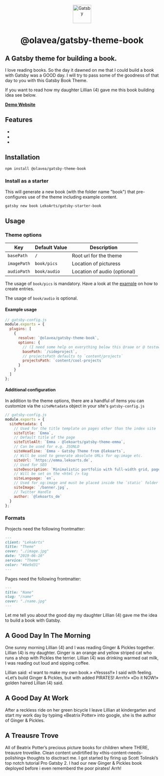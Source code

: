 <p align="center">
  <a href="https://www.gatsbyjs.org">
    <img alt="Gatsby" src="https://www.gatsbyjs.org/monogram.svg" width="60" />
  </a>
</p>
<h1 align="center">
  @olavea/gatsby-theme-book
</h1>

## A Gatsby theme for building a book.

I love reading books. So the day it dawned on me that I could build a book with Gatsby was a GOOD day. I will try to pass some of the goodness of that day to you with this Gatsby Book Theme.

If you want to read how my daughter Lillian (4) gave me this book building idea see below.

[**Demo Website**](https://petra-kanini.netlify.com)

## Features
-
-
-

## Installation

```sh
npm install @olavea/gatsby-theme-book
```

### Install as a starter

This will generate a new book (with the folder name "book") that pre-configures use of the theme including example content.

```sh
gatsby new book LekoArts/gatsby-starter-book
```

## Usage

### Theme options

| Key            | Default Value      | Description                                                                                               |
| -------------- | ------------------ | --------------------------------------------------------------------------------------------------------- |
| `basePath`     | `/`                | Root url for the theme                                                                                    |
| `imagePath` | `book/pics` | Location of picturess                                                                                      |
| `audioPath`    | `book/audio`    | Location of audio (optional)                                                                   |

The usage of `book/pics` is mandatory. Have a look at the [example](https://github.com/LekoArts/gatsby-themes/tree/master/examples/emma) on how to create entries.

The usage of `book/audio` is optional.

#### Example usage

```js
// gatsby-config.js
module.exports = {
  plugins: [
    {
      resolve: `@olavea/gatsby-theme-book`,
      options: {
        // (I need some help on everything below this @raae or @ testower says @olavea) basePath defaults to `/`
        basePath: `/sideproject`,
        // projectsPath defaults to `content/projects`
        projectsPath: `content/cool-projects`
      }
    }
  ]
};
```

#### Additional configuration

In addition to the theme options, there are a handful of items you can customize via the `siteMetadata` object in your site's `gatsby-config.js`

```js
// gatsby-config.js
module.exports = {
  siteMetadata: {
    // Used for the title template on pages other than the index site
    siteTitle: `Emma`,
    // Default title of the page
    siteTitleAlt: `Emma - @lekoarts/gatsby-theme-emma`,
    // Can be used for e.g. JSONLD
    siteHeadline: `Emma - Gatsby Theme from @lekoarts`,
    // Will be used to generate absolute URLs for og:image etc.
    siteUrl: `https://emma.lekoarts.de`,
    // Used for SEO
    siteDescription: `Minimalistic portfolio with full-width grid, page transitions, support for additional MDX pages, and a focus on large images`,
    // Will be set on the <html /> tag
    siteLanguage: `en`,
    // Used for og:image and must be placed inside the `static` folder
    siteImage: `/banner.jpg`,
    // Twitter Handle
    author: `@lekoarts_de`
  }
};
```

### Formats

Projects need the following frontmatter:

```md
---
client: "LekoArts"
title: "Theme"
cover: "./image.jpg"
date: "2019-06-10"
service: "Theme"
color: "#8e9d31"
---
```

Pages need the following frontmatter:

```md
---
title: "Name"
slug: "/name"
cover: "./name.jpg"
---
```

Let me tell you about the good day my daughter Lillian (4) gave me the idea to build a book with Gatsby.

## A Good Day In The Morning

One sunny morning Lillian (4) and I was reading Ginger & Pickles together.
Lillian (4) is my daughter. Ginger is an orange and yellow striped cat who runs a shop with Pickles the terrier. Lillian (4) was drinking warmed oat milk, I was reading out loud and sipping coffee.

Lillian said:
«I want to make my own book.»
«Yessss!!» I said with feeling. «Let’s build Ginger & Pickles, but with added PIRATES! Arrrh!»
«Do it NOW!» golden haired Lillian (4) said.

## A Good Day At Work
After a reckless ride on her green bicycle I leave Lillian at kindergarten and start my work day by typimg «Beatrix Potter» into  google, she is the author of Ginger & Pickles.

## A Treausre Trove
All of Beatrix Potter’s precious picture books for children where THERE, treausre trovelike. Clean content undirtified by «this-content-needs-polishing» thoughts to disctract me. I got started by firing up Scott Tolinski’s top notch tutorial Pro Gatsby 2. I had our new Ginger & Pickles book deployed before i even rememberd the poor pirates! Arrh!
